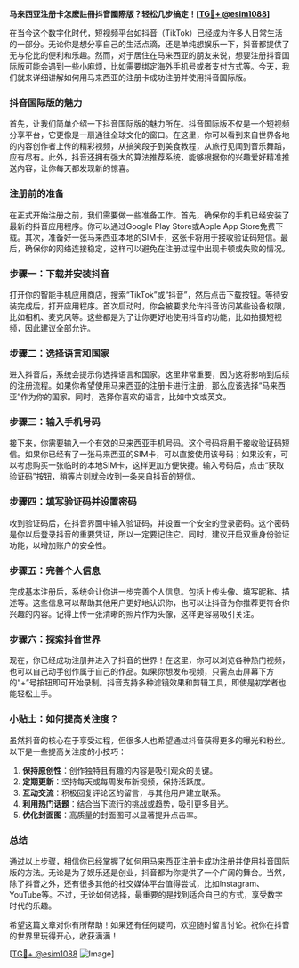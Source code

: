 **马来西亚注册卡怎麽註冊抖音國際版？轻松几步搞定！[[TG💪+ @esim1088](https://t.me/s/esim1088)]**

在当今这个数字化时代，短视频平台如抖音（TikTok）已经成为许多人日常生活的一部分。无论你是想分享自己的生活点滴，还是单纯想娱乐一下，抖音都提供了无与伦比的便利和乐趣。然而，对于居住在马来西亚的朋友来说，想要注册抖音国际版可能会遇到一些小麻烦，比如需要绑定海外手机号或者支付方式等。今天，我们就来详细讲解如何用马来西亚的注册卡成功注册并使用抖音国际版。

### 抖音国际版的魅力

首先，让我们简单介绍一下抖音国际版的魅力所在。抖音国际版不仅是一个短视频分享平台，它更像是一扇通往全球文化的窗口。在这里，你可以看到来自世界各地的内容创作者上传的精彩视频，从搞笑段子到美食教程，从旅行见闻到音乐舞蹈，应有尽有。此外，抖音还拥有强大的算法推荐系统，能够根据你的兴趣爱好精准推送内容，让你每天都发现新的惊喜。

### 注册前的准备

在正式开始注册之前，我们需要做一些准备工作。首先，确保你的手机已经安装了最新的抖音应用程序。你可以通过Google Play Store或Apple App Store免费下载。其次，准备好一张马来西亚本地的SIM卡，这张卡将用于接收验证码短信。最后，确保你的网络连接稳定，这样可以避免在注册过程中出现卡顿或失败的情况。

### 步骤一：下载并安装抖音

打开你的智能手机应用商店，搜索“TikTok”或“抖音”，然后点击下载按钮。等待安装完成后，打开应用程序。首次启动时，你会被要求允许抖音访问某些设备权限，比如相机、麦克风等。这些都是为了让你更好地使用抖音的功能，比如拍摄短视频，因此建议全部允许。

### 步骤二：选择语言和国家

进入抖音后，系统会提示你选择语言和国家。这里非常重要，因为这将影响到后续的注册流程。如果你希望使用马来西亚的注册卡进行注册，那么应该选择“马来西亚”作为你的国家。同时，选择你喜欢的语言，比如中文或英文。

### 步骤三：输入手机号码

接下来，你需要输入一个有效的马来西亚手机号码。这个号码将用于接收验证码短信。如果你已经有了一张马来西亚的SIM卡，可以直接使用该号码；如果没有，可以考虑购买一张临时的本地SIM卡，这样更加方便快捷。输入号码后，点击“获取验证码”按钮，稍等片刻就会收到一条来自抖音的短信。

### 步骤四：填写验证码并设置密码

收到验证码后，在抖音界面中输入验证码，并设置一个安全的登录密码。这个密码是你以后登录抖音的重要凭证，所以一定要记住它。同时，建议开启双重身份验证功能，以增加账户的安全性。

### 步骤五：完善个人信息

完成基本注册后，系统会让你进一步完善个人信息。包括上传头像、填写昵称、描述等。这些信息可以帮助其他用户更好地认识你，也可以让抖音为你推荐更符合你兴趣的内容。记得上传一张清晰的照片作为头像，这样更容易吸引关注。

### 步骤六：探索抖音世界

现在，你已经成功注册并进入了抖音的世界！在这里，你可以浏览各种热门视频，也可以自己动手创作属于自己的作品。如果你想发布视频，只需点击屏幕下方的“+”号按钮即可开始录制。抖音支持多种滤镜效果和剪辑工具，即使是初学者也能轻松上手。

### 小贴士：如何提高关注度？

虽然抖音的核心在于享受过程，但很多人也希望通过抖音获得更多的曝光和粉丝。以下是一些提高关注度的小技巧：

1. **保持原创性**：创作独特且有趣的内容是吸引观众的关键。
2. **定期更新**：坚持每天或每周发布新视频，保持活跃度。
3. **互动交流**：积极回复评论区的留言，与其他用户建立联系。
4. **利用热门话题**：结合当下流行的挑战或趋势，吸引更多目光。
5. **优化封面图**：高质量的封面图可以显著提升点击率。

### 总结

通过以上步骤，相信你已经掌握了如何用马来西亚注册卡成功注册并使用抖音国际版的方法。无论是为了娱乐还是创业，抖音都为你提供了一个广阔的舞台。当然，除了抖音之外，还有很多其他的社交媒体平台值得尝试，比如Instagram、YouTube等。不过，无论如何选择，最重要的是找到适合自己的方式，享受数字时代的乐趣。

希望这篇文章对你有所帮助！如果还有任何疑问，欢迎随时留言讨论。祝你在抖音的世界里玩得开心，收获满满！

[[TG💪+ @esim1088](https://t.me/s/esim1088) ![Image](https://i.postimg.cc/4NQfJmqS/Snipaste-2025-05-13-00-14-12.png)]